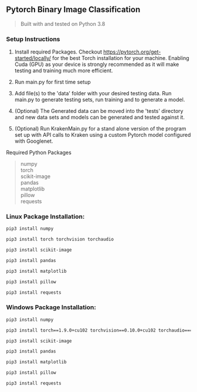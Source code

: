 ## Pytorch Binary Image Classification
>Built with and tested on Python 3.8 


<h3> Setup Instructions </h3>

1) Install required Packages. 
Checkout https://pytorch.org/get-started/locally/ for the best Torch installation for your machine. 
Enabling Cuda (GPU) as your device is strongly recommended as it will make testing and training much more efficient. 

2) Run main.py for first time setup
3) Add file(s) to the 'data' folder with your desired testing data. Run main.py to generate testing sets, run training and to generate a model.
4) (Optional) The Generated data can be moved into the 'tests' directory and new data sets and models can be generated and tested against it. 
5) (Optional) Run KrakenMain.py for a stand alone version of the program set up with API calls to Kraken using a custom Pytorch model configured with Googlenet.

Required Python Packages


>numpy<br>
torch<br>
scikit-image <br>
pandas<br>
matplotlib <br>
pillow <br>
requests





<h3>Linux Package Installation: </h3>

```bash
pip3 install numpy

pip3 install torch torchvision torchaudio

pip3 install scikit-image

pip3 install pandas

pip3 install matplotlib

pip3 install pillow

pip3 install requests
```
<h3>Windows Package Installation: </h3>

```bash
pip3 install numpy

pip3 install torch==1.9.0+cu102 torchvision==0.10.0+cu102 torchaudio===0.9.0 -f https://download.pytorch.org/whl/torch_stable.html

pip3 install scikit-image

pip3 install pandas

pip3 install matplotlib

pip3 install pillow

pip3 install requests
```